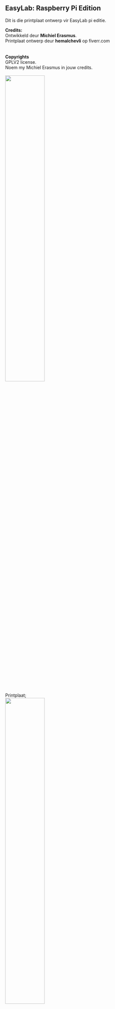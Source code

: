 EasyLab: Raspberry Pi Edition
--
Dit is die printplaat ontwerp vir EasyLab pi editie.

**Credits:**<br/>
Ontwikkeld deur **Michiel Erasmus**.<br/>
Printplaat ontwerp deur **hemalchevli** op fiverr.com<br/>
<br/>
<br/>
**Copyrights**<br/>
GPLV2 license.<br/>
Noem my Michiel Erasmus in jouw credits.<br/>
<br/>
<img src="https://github.com/pappavis/EasyLab/blob/master/KiCAD/EasyLab4Kids_Raspberry_Pi/plaatjes/EasyLab4Kids_Pi.jpg" width="50%" height="50%"><br/>
<br/>
Printplaat;<br/>
<img src="https://github.com/pappavis/EasyLab/blob/master/KiCAD/EasyLab4Kids_Raspberry_Pi/plaatjes/EasyLab4Kids%202.0_Sep-2017_Pi-versie.png" width="50%" height="50%"><br/>
<br/>
#easylab4Kids #easyblocks4kids #erasmus-ict.nl #arduinorobot<br/>

